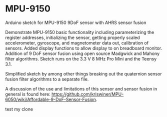 MPU-9150
========

Arduino sketch for MPU-9150 9DoF sensor with AHRS sensor fusion

Demonstrate MPU-9150 basic functionality including parameterizing the register addresses, initializing the sensor, getting properly scaled accelerometer, gyroscope, and magnetometer data out, calibration of sensors. Added display functions to allow display to on breadboard monitor. Addition of 9 DoF sensor fusion using open source Madgwick and Mahony filter algorithms. Sketch runs on the 3.3 V 8 MHz Pro Mini and the Teensy 3.1.

Simplified sketch by among other things breaking out the quaternion sensor fusion filter algorithms to a separate file.

A discussion of the use and limitations of this sensor and sensor fusion in general is found here: https://github.com/kriswiner/MPU-6050/wiki/Affordable-9-DoF-Sensor-Fusion.

test my clone